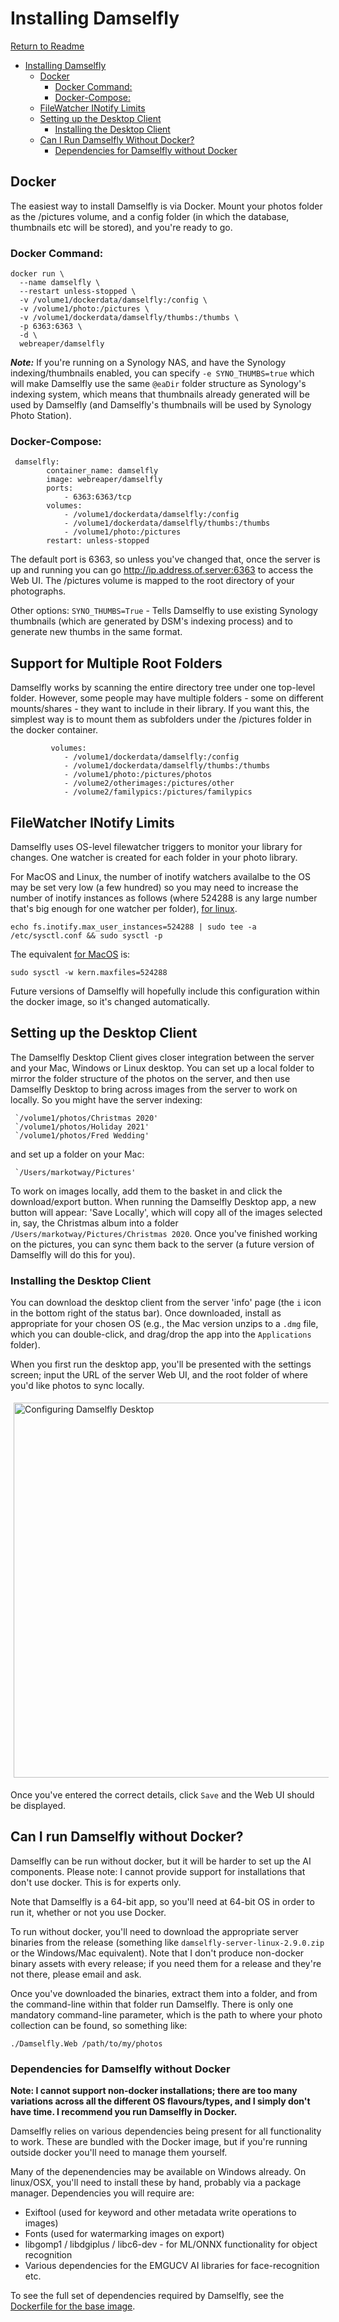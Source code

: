 # Installing Damselfly

[Return to Readme](../README.md)

- [Installing Damselfly](#installing-damselfly)
  - [Docker](#docker)
    - [Docker Command:](#docker-command)
    - [Docker-Compose:](#docker-compose)
  - [FileWatcher INotify Limits](#filewatcher-inotify-limits)
  - [Setting up the Desktop Client](#setting-up-the-desktop-client)
    - [Installing the Desktop Client](#installing-the-desktop-client)
  - [Can I Run Damselfly Without Docker?](#can-i-run-damselfly-without-docker)
    - [Dependencies for Damselfly without Docker](#dependencies-for-damselfly-without-docker)

## Docker

The easiest way to install Damselfly is via Docker. Mount your photos folder as the /pictures volume, and a config 
folder (in which the database, thumbnails etc will be stored), and you're ready to go.

### Docker Command:
```
docker run \
  --name damselfly \
  --restart unless-stopped \
  -v /volume1/dockerdata/damselfly:/config \
  -v /volume1/photo:/pictures \
  -v /volume1/dockerdata/damselfly/thumbs:/thumbs \
  -p 6363:6363 \
  -d \
  webreaper/damselfly
```

**_Note:_** If you're running on a Synology NAS, and have the Synology indexing/thumbnails enabled, you can specify `-e SYNO_THUMBS=true` which will make Damselfly use the same `@eaDir` folder structure as Synology's indexing system, which means that thumbnails already generated will be used by Damselfly (and Damselfly's thumbnails will be used by Synology Photo Station).

### Docker-Compose: 
```
 damselfly: 
        container_name: damselfly
        image: webreaper/damselfly
        ports:
            - 6363:6363/tcp
        volumes:
            - /volume1/dockerdata/damselfly:/config
            - /volume1/dockerdata/damselfly/thumbs:/thumbs
            - /volume1/photo:/pictures 
        restart: unless-stopped
```

The default port is 6363, so unless you've changed that, once the server is up and running you can go http://ip.address.of.server:6363 to access the Web UI. The /pictures volume is mapped to the root directory of your photographs. 

Other options:
`SYNO_THUMBS=True` - Tells Damselfly to use existing Synology thumbnails (which are generated by DSM's indexing process) and to generate new thumbs in the same format.

## Support for Multiple Root Folders

Damselfly works by scanning the entire directory tree under one top-level folder. However, some people may have multiple folders - some on different mounts/shares - they want to include in their library. If you want this, the simplest way is to mount them as subfolders under the /pictures folder in the docker container.

```
         volumes:
            - /volume1/dockerdata/damselfly:/config
            - /volume1/dockerdata/damselfly/thumbs:/thumbs
            - /volume1/photo:/pictures/photos
            - /volume2/otherimages:/pictures/other
            - /volume2/familypics:/pictures/familypics
```
            
## FileWatcher INotify Limits

Damselfly uses OS-level filewatcher triggers to monitor your library for changes. One watcher is created for each folder in your
photo library. 

For MacOS and Linux, the number of inotify watchers availalbe to the OS may be set very low (a few hundred) so you may need to increase 
the number of inotify instances as follows (where 524288 is any large number that's big enough for one watcher per folder), 
[for linux](https://unix.stackexchange.com/questions/13751/kernel-inotify-watch-limit-reached).

```
echo fs.inotify.max_user_instances=524288 | sudo tee -a /etc/sysctl.conf && sudo sysctl -p
```
The equivalent [for MacOS](https://superuser.com/questions/630777/how-do-i-configure-fsnotifys-queue-size-watch-limit-on-osx) is:
```
sudo sysctl -w kern.maxfiles=524288
```
Future versions of Damselfly will hopefully include this configuration within the docker image, so it's changed automatically.

## Setting up the Desktop Client

The Damselfly Desktop Client gives closer integration between the server and your Mac, Windows or Linux desktop. You can set up a local folder to mirror the 
folder structure of the photos on the server, and then use Damselfly Desktop to bring across images from the server to work on locally. So you might have
the server indexing:

     `/volume1/photos/Christmas 2020'
     `/volume1/photos/Holiday 2021'
     `/volume1/photos/Fred Wedding'

and set up a folder on your Mac:

     `/Users/markotway/Pictures'

To work on images locally, add them to the basket in and click the download/export button. When running the Damselfly Desktop app, a new button will appear:
'Save Locally', which will copy all of the images selected in, say, the Christmas album into a folder `/Users/markotway/Pictures/Christmas 2020`. Once you've 
finished working on the pictures, you can sync them back to the server (a future version of Damselfly will do this for you).

### Installing the Desktop Client

You can download the desktop client from the server 'info' page (the `i` icon in the bottom right of the status bar). Once downloaded, install as appropriate
for your chosen OS (e.g., the Mac version unzips to a `.dmg` file, which you can double-click, and drag/drop the app into the `Applications` folder).

When you first run the desktop app, you'll be presented with the settings screen; input the URL of the server Web UI, and the root folder of where you'd like
photos to sync locally.

<img style="margin: 5px;" src="./DesktopSetup.jpg" alt="Configuring Damselfly Desktop" width="600"/>

Once you've entered the correct details, click `Save` and the Web UI should be displayed. 

## Can I run Damselfly without Docker?

Damselfly can be run without docker, but it will be harder to set up the AI components. Please note: I cannot provide support for installations 
that don't use docker. This is for experts only.

Note that Damselfly is a 64-bit app, so you'll need at 64-bit OS in order to run it, whether or not you use Docker.

To run without docker, you'll need to download the appropriate server binaries from the release (something like `damselfly-server-linux-2.9.0.zip` 
or the Windows/Mac equivalent). Note that I don't produce non-docker binary assets with every release; if you need them for a release and they're 
not there, 
please email and ask.

Once you've downloaded the binaries, extract them into a folder, and from the command-line within that folder run Damselfly. There is only one
mandatory command-line parameter, which is the path to where your photo collection can be found, so something like:

```
./Damselfly.Web /path/to/my/photos
```

### Dependencies for Damselfly without Docker

**Note: I cannot support non-docker installations; there are too many variations across all the different OS flavours/types, and I simply don't 
have time. I recommend you run Damselfly in Docker.**

Damselfly relies on various dependencies being present for all functionality to work. These are bundled with the Docker image, but if you're running
outside docker you'll need to manage them yourself. 

Many of the depenendencies may be available on Windows already. On linux/OSX, you'll need to install these by hand, probably via a package manager.
Dependencies you will require are:
* Exiftool (used for keyword and other metadata write operations to images)
* Fonts (used for watermarking images on export)
* libgomp1 / libdgiplus / libc6-dev - for ML/ONNX functionality for object recognition
* Various dependencies for the EMGUCV AI libraries for face-recognition etc.

To see the full set of dependencies required by Damselfly, see the 
[Dockerfile for the base image](https://github.com/Webreaper/Damselfly-Base-Image/blob/main/Dockerfile).
